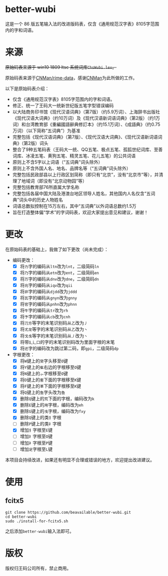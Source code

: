 # better-wubi
这是一个 86 版五笔输入法的改进版码表，仅含《通用规范汉字表》8105字范围内的字和词语。

# 来源
~~原始码表来源于 win10 1809 ltsc 系统词库`ChsWubi.lex`。~~

原始码表来源于[CNMan/rime-data](https://github.com/CNMan/rime-data)，感谢[CNMan](https://github.com/CNMan)为此所做的工作。

以下是原始码表介绍：
- 仅含《通用规范汉字表》8105字范围内的字和词语。
- 修正、统一了王码大一统新世纪版五笔字型错误编码
- 以大陆商务印书馆《现代汉语词典》（第7版）（约5.9万词）、上海辞书出版社《现代汉语大词典》（约10万词）及《现代汉语新词语词典》（第2版）（约1万词）和台湾教育部《重編國語辭典修訂本》（约15.1万词）、《成語典》（约0.75万词）（以下简称“五词典”）为基准
- 完整包括《现代汉语词典》（第7版）、《现代汉语大词典》、《现代汉语新词语词典》（第2版）词头
- 整合了9种五笔码表（王码大一统、QQ五笔、极点五笔、孤狐世纪词库、至善词库、冰凌五笔、黄狗五笔、精灵五笔、花儿五笔）的公共词语
- 原则上不含5字以上词语（“五词典”词头除外）
- 原则上不含外国人名、地名、品牌名等（“五词典”词头除外）
- 完整包括民政部县以上行政区划简称（即只有“北京”，没有“北京市”等），并清理了地域词（即没有“北京动物园”等）
- 完整包括教育部76所直属大学名称
- 完整包括各届中国大陆及港澳台地区领导人姓名，其他国内人名仅含“五词典”词头中的历史人物姓名
- 词语总数拟控制在15万左右，其中“五词典”以外词语总数约1.5万
- 旨在打造整体偏“学术”的字词码表，欢迎大家提出意见和建议，谢谢！

# 更改
在原始码表的基础上，我做了如下更改（尚未完成）：
- 编码更改：
    - [x] 将`力`字的编码从`ltn`改为`lnt`，二级简码`ln`
    - [x] 将`乃`字的编码从`etn`改为`ent`，二级简码`en`
    - [x] 将`万`字的编码从`dnv`改为`dne`，二级简码`dn`
    - [x] 将`兆`字的编码从`iqv`改为`qii`
    - [x] 将`非`字的编码从`djdd`改为`jddd`
    - [x] 将`瓦`字的编码从`gnyn`改为`gnny`
    - [x] 将`官`字的编码从`pnhn`改为`phnn`
    - [x] 将`牛`字的编码从`tr`改为`rh`
    - [x] 将`予`字的编码从`cb`改为`cnh`
    - [x] 将`刀方`等字的末笔识别码从`乙`改为`丿`
    - [x] 将`尤龙`等字的末笔识别码从`乙`改为`丶`
    - [x] 将`戈戋`等字的末笔识别码从`丿`改为`丶`
    - [x] 将带`廴辶囗`的字的末笔识别码改为里面字根的末笔
    - [x] 将`还`字的编码改为跳过第二码，即`gpi`，二级简码`dp`
- 字根更改：
    - [x] 将`W`键上的`癸`字头移至`O`键
    - [x] 将`Y`键上的`隹`右边的字根移至`O`键
    - [x] 将`N`键上的`⺗`字根移至`O`键
    - [x] 将`D`键上的`套`下面的字根移至`K`键
    - [x] 将`F`键上的`革`下面的字根移至`K`键
    - [x] 将`Q`键上的`鱼`字头改为`鱼`
    - [x] 删除`Q`键上的`荒`下面的字根，编码改为`k`
    - [x] 删除`E`键上的`用`字根，编码改为`eh`
    - [x] 删除`G`键上的`戋`字根，编码改为`fxy`
    - [x] 删除`Q`键上的类`犭`字根
    - [ ] 删除`P`键上的类`礻`字根
    - [x] 增加`犭`字根至`E`键
    - [ ] 增加`礻`字根至`O`键
    - [ ] 增加`衤`字根至`P`键
    - [ ] 增加`足`字根至`L`键

本项目会持续改进，如果还有明显不合理或错误的地方，欢迎提出改进建议。

# 使用
## fcitx5
```shell
git clone https://github.com/beavailable/better-wubi.git
cd better-wubi
sudo ./install-for-fcitx5.sh
```
之后添加`better-wubi`输入法即可。

# 版权
版权归王码公司所有，禁止商用。
